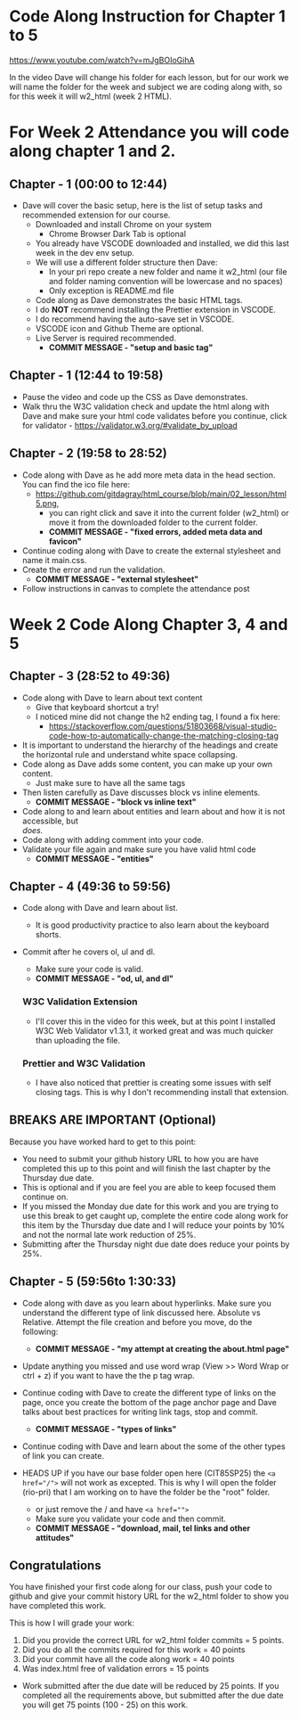 # Code Along Instruction for Chapter 1 to 5
https://www.youtube.com/watch?v=mJgBOIoGihA

In the video Dave will change his folder for each lesson, but for our work we will name the folder for the week and subject we are coding along with, so for this week it will w2_html (week 2 HTML).  

# For Week 2 Attendance you will code along chapter 1 and 2. 

## Chapter - 1 (00:00 to 12:44)
* Dave will cover the basic setup, here is the list of setup tasks and recommended extension for our course.
    - Downloaded and install Chrome on your system
        - Chrome Browser Dark Tab is optional
    - You already have VSCODE downloaded and installed, we did this last week in the dev env setup.
    - We will use a different folder structure then Dave:
        * In your pri repo create a new folder and name it w2_html (our file and folder naming convention will be lowercase and no spaces)
        * Only exception is README.md file
    - Code along as Dave demonstrates the basic HTML tags. 
    - I do **NOT** recommend installing the Prettier extension in VSCODE. 
    - I do recommend having the auto-save set in VSCODE.
    - VSCODE icon and Github Theme are optional.
    - Live Server is required recommended.
        - **COMMIT MESSAGE - "setup and basic tag"**

## Chapter - 1  (12:44 to 19:58) 
* Pause the video and code up the CSS as Dave demonstrates. 
* Walk thru the W3C validation check and update the html along with Dave and make sure your html code validates before you continue, click for validator - https://validator.w3.org/#validate_by_upload
    
## Chapter - 2 (19:58 to 28:52)
* Code along with Dave as he add more meta data in the head section. You can find the ico file here: 	
    - https://github.com/gitdagray/html_course/blob/main/02_lesson/html5.png,  
        - you can right click and save it into the current folder (w2_html) or move it from the downloaded folder to the current folder. 
        - **COMMIT MESSAGE - "fixed errors, added meta data and favicon"**
* Continue coding along with Dave to create the external stylesheet and name it main.css. 
* Create the error and run the validation. 
    - **COMMIT MESSAGE - "external stylesheet"**
* Follow instructions in canvas to complete the attendance post

# Week 2 Code Along Chapter 3, 4 and 5

## Chapter - 3 (28:52 to 49:36)
* Code along with Dave to learn about text content
    - Give that keyboard shortcut a try!  
    - I noticed mine did not change the h2 ending tag, I found a fix here: 
        * https://stackoverflow.com/questions/51803668/visual-studio-code-how-to-automatically-change-the-matching-closing-tag
* It is important to understand the hierarchy of the headings and create the horizontal rule and understand white space collapsing.  
* Code along as Dave adds some content, you can make up your own content.
    - Just make sure to have all the same tags
* Then listen carefully as Dave discusses block vs inline elements.  
    - **COMMIT MESSAGE - "block vs inline text"**
* Code along to and learn about entities and learn about <abbr> and how it is not accessible, but <address> does.
* Code along with adding comment into your code. 
* Validate your file again and make sure you have valid html code
    - **COMMIT MESSAGE - "entities"**


## Chapter - 4 (49:36 to 59:56)
* Code along with Dave and learn about list.
    - It is good productivity practice to also learn about the keyboard shorts.
* Commit after he covers ol, ul and dl. 
    - Make sure your code is valid.
    - **COMMIT MESSAGE - "od, ul, and dl"**

    ### W3C Validation Extension
    - I'll cover this in the video for this week, but at this point I installed W3C Web Validator v1.3.1, it worked great and was much quicker than uploading the file. 

    ### Prettier and W3C Validation
    - I have also noticed that prettier is creating some issues with self closing tags.  This is why I don't recommending install that extension.

## BREAKS ARE IMPORTANT (Optional)
Because you have worked hard to get to this point:
* You need to submit your github history URL to how you are have completed this up to this point and will finish the last chapter by the Thursday due date.  
* This is optional and if you are feel you are able to keep focused them continue on.  
* If you missed the Monday due date for this work and you are trying to use this break to get caught up, complete the entire code along work for this item by the Thursday due date and I will reduce your points by 10% and not the normal late work reduction of 25%. 
* Submitting after the Thursday night due date does reduce your points by 25%.

## Chapter - 5 (59:56to 1:30:33)
* Code along with dave as you learn about hyperlinks. Make sure you understand the different type of link discussed here.  Absolute vs Relative. Attempt the file creation and before you move, do the following:

    * **COMMIT MESSAGE - "my attempt at creating the about.html page"**

* Update anything you missed and use word wrap (View >> Word Wrap or ctrl + z) if you want to have the the p tag wrap.  

* Continue coding with Dave to create the different type of links on the page, once you create the bottom of the page anchor page and Dave talks about best practices for writing link tags, stop and commit.

    * **COMMIT MESSAGE - "types of links"**

* Continue coding with Dave and learn about the some of the other types of link you can create.  

* HEADS UP if you have our base folder open here (CIT85SP25) the ```<a href="/">``` will not work as excepted.  This is why I will open the folder (rio-pri) that I am working on to have the folder be the "root" folder. 
    - or just remove the / and have ```<a href="">``` 
    - Make sure you validate your code and then commit.

    * **COMMIT MESSAGE - "download, mail, tel links and other attitudes"**

## Congratulations
You have finished your first code along for our class, push your code to github and give your commit history URL for the w2_html folder to show you have completed this work. 

This is how I will grade your work:
1. Did you provide the correct URL for w2_html folder commits = 5 points.
2. Did you do all the commits required for this work = 40 points
3. Did your commit have all the code along work =  40 points
4. Was index.html free of validation errors  = 15 points
- Work submitted after the due date will be reduced by 25 points. If you completed all the requirements above, but submitted after the due date you will get 75 points (100 - 25) on this work. 

